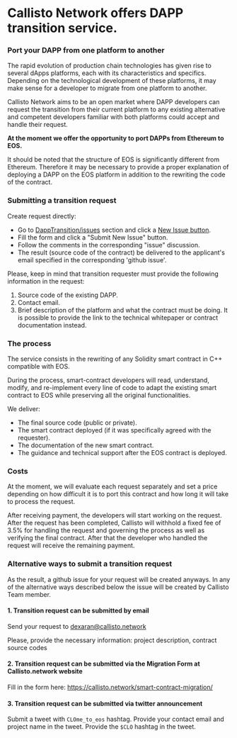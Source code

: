 # Callisto Network offers DAPP transition service.

### Port your DAPP from one platform to another 

The rapid evolution of production chain technologies has given rise to several dApps platforms, each with its characteristics and specifics. Depending on the technological development of these platforms, it may make sense for a developer to migrate from one platform to another.

Callisto Network aims to be an open market where DAPP developers can request the transition from their current platform to any existing alternative and competent developers familiar with both platforms could accept and handle their request.

**At the moment we offer the opportunity to port DAPPs from Ethereum to EOS.**

It should be noted that the structure of EOS is significantly different from Ethereum. Therefore it may be necessary to provide a proper explanation of deploying a DAPP on the EOS platform in addition to the rewriting the code of the contract.

### Submitting a transition request

Create request directly:

- Go to [DappTransition/issues](https://github.com/EthereumCommonwealth/DappTransition/issues) section and click a [New Issue button](https://github.com/EthereumCommonwealth/DappTransition/issues/new).
- Fill the form and click a "Submit New Issue" button.
- Follow the comments in the corresponding "issue" discussion.
- The result (source code of the contract) be delivered to the applicant's email specified in the corresponding 'github issue'.

Please, keep in mind that transition requester must provide the following information in the request:

1. Source code of the existing DAPP.
2. Contact email.
3. Brief description of the platform and what the contract must be doing. It is possible to provide the link to the technical whitepaper or contract documentation instead.

### The process

The service consists in the rewriting of any Solidity smart contract in C++ compatible with EOS.

During the process, smart-contract developers will read, understand, modify, and re-implement every line of code to adapt the existing smart contract to EOS while preserving all the original functionalities.

We deliver:

- The final source code (public or private).
- The smart contract deployed (if it was specifically agreed with the requester).
- The documentation of the new smart contract.
- The guidance and technical support after the EOS contract is deployed.

### Costs

At the moment, we will evaluate each request separately and set a price depending on how difficult it is to port this contract and how long it will take to process the request.

After receiving payment, the developers will start working on the request. After the request has been completed, Callisto will withhold a fixed fee of 3.5% for handling the request and governing the process as well as verifying the final contract. After that the developer who handled the request will receive the remaining payment.

### Alternative ways to submit a transition request

As the result, a github issue for your request will be created anyways. In any of the alternative ways described below the issue will be created by Callisto Team member.

#### 1. Transition request can be submitted by email

Send your request to dexaran@callisto.network

Please, provide the necessary information: project description, contract source codes

#### 2. Transition request can be submitted via the Migration Form at Callisto.network website

Fill in the form here: https://callisto.network/smart-contract-migration/

#### 3. Transition request can be submitted via twitter announcement

Submit a tweet with `CLOme_to_eos` hashtag. Provide your contact email and project name in the tweet. Provide the `$CLO` hashtag in the tweet.



